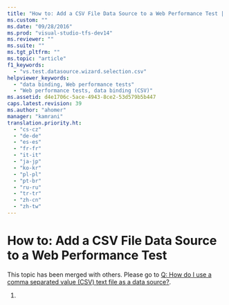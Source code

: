 ```yaml
---
title: "How to: Add a CSV File Data Source to a Web Performance Test | hehe"
ms.custom: ""
ms.date: "09/28/2016"
ms.prod: "visual-studio-tfs-dev14"
ms.reviewer: ""
ms.suite: ""
ms.tgt_pltfrm: ""
ms.topic: "article"
f1_keywords: 
  - "vs.test.datasource.wizard.selection.csv"
helpviewer_keywords: 
  - "data binding, Web performance tests"
  - "Web performance tests, data binding (CSV)"
ms.assetid: d4e1706c-5ace-4943-8ce2-53d579b5b447
caps.latest.revision: 39
ms.author: "ahomer"
manager: "kamrani"
translation.priority.ht: 
  - "cs-cz"
  - "de-de"
  - "es-es"
  - "fr-fr"
  - "it-it"
  - "ja-jp"
  - "ko-kr"
  - "pl-pl"
  - "pt-br"
  - "ru-ru"
  - "tr-tr"
  - "zh-cn"
  - "zh-tw"
---
```

# How to: Add a CSV File Data Source to a Web Performance Test
This topic has been merged with others. Please go to [Q: How do I use a comma separated value (CSV) text file as a data source?](../test/add-a-data-source-to-a-web-performance-test.md#AddingDataBindingWebTest_QA_CSVFile).  
  
1.